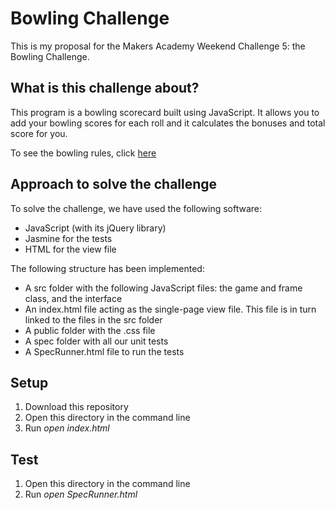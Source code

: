 Bowling Challenge
==================
This is my proposal for the Makers Academy Weekend Challenge 5: the Bowling Challenge.

What is this challenge about?
----

This program is a bowling scorecard built using JavaScript. It allows you to add your bowling scores for each roll and it calculates the bonuses and total score for you.

To see the bowling rules, click [here](https://github.com/makersacademy/bowling-challenge)


Approach to solve the challenge
-------
To solve the challenge, we have used the following software:
- JavaScript (with its jQuery library)
- Jasmine for the tests
- HTML for the view file

The following structure has been implemented:

- A src folder with the following JavaScript files: the game and frame class, and the interface
- An index.html file acting as the single-page view file. This file is in turn linked to the files in the src folder
- A public folder with the .css file
- A spec folder with all our unit tests
- A SpecRunner.html file to run the tests

Setup
-------
1. Download this repository
2. Open this directory in the command line
3. Run _open index.html_

Test
-----

1. Open this directory in the command line
2. Run _open SpecRunner.html_
